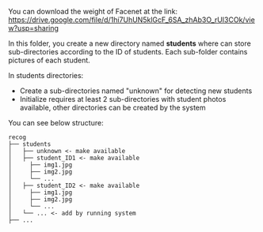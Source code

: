 You can download the weight of Facenet at the link: https://drive.google.com/file/d/1hi7UhUN5klGcF_6SA_zhAb3O_rUI3COk/view?usp=sharing

In this folder, you create a new directory named **students** where can store sub-directories according to the ID of students. Each sub-folder contains pictures of each student. 

In students directories:
+ Create a sub-directories named "unknown" for detecting new students
+ Initialize requires at least 2 sub-directories with student photos available, other directories can be created by the system

You can see below structure:
```
recog
├── students
│   ├── unknown <- make available
│   ├── student_ID1 <- make available
│     ├── img1.jpg
│     ├── img2.jpg
│     └── ...
│   ├── student_ID2 <- make available
│     ├── img1.jpg
│     ├── img2.jpg
│     └── ...
│   └── ... <- add by running system
├── ...
```
